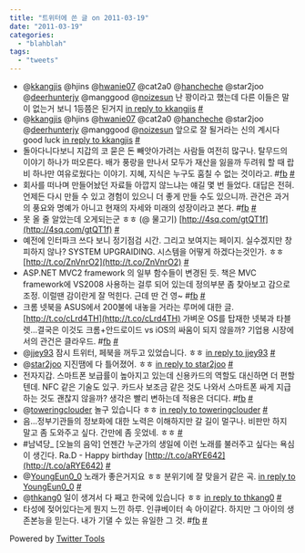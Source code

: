 ```yaml
---
title: "트위터에 쓴 글 on 2011-03-19"
date: "2011-03-19"
categories: 
  - "blahblah"
tags: 
  - "tweets"
---
```


- @[kkangjis](http://twitter.com/kkangjis) @hjins @[hwanie07](http://twitter.com/hwanie07) @cat2a0 @[hancheche](http://twitter.com/hancheche) @star2joo @[deerhunterjy](http://twitter.com/deerhunterjy) @manggood @[noizesun](http://twitter.com/noizesun) 난 꽝이라고 했는데 다른 이들은 말이 없는거 보니 1등쯤은 된거지 [in reply to kkangjis](http://twitter.com/kkangjis/statuses/47182713710579712) [#](http://twitter.com/blurblah/statuses/47198230273990656)
- @[kkangjis](http://twitter.com/kkangjis) @hjins @[hwanie07](http://twitter.com/hwanie07) @cat2a0 @[hancheche](http://twitter.com/hancheche) @star2joo @[deerhunterjy](http://twitter.com/deerhunterjy) @manggood @[noizesun](http://twitter.com/noizesun) 앞으로 잘 될거라는 신의 계시다 good luck [in reply to kkangjis](http://twitter.com/kkangjis/statuses/47199309598437376) [#](http://twitter.com/blurblah/statuses/47199481615220736)
- 돌아다니다보니 지갑의 코 묻은 돈 빼앗아가려는 사람들 여전히 많구나. 탈무드의 이야기 하나가 떠오른다. 배가 풍랑을 만나서 모두가 재산을 잃을까 두려워 할 때 랍비 하나만 여유로웠다는 이야기. 지혜, 지식은 누구도 훔칠 수 없는 것이라고. #[fb](http://search.twitter.com/search?q=%23fb) [#](http://twitter.com/blurblah/statuses/47200718989430784)
- 회사를 떠나며 만들어놨던 자료들 아깝지 않느냐는 얘길 몇 번 들었다. 대답은 전혀. 언제든 다시 만들 수 있고 경험이 있으니 더 좋게 만들 수도 있으니까. 관건은 과거의 풍요와 명예가 아니고 현재의 자세와 미래의 성장이라고 본다. #[fb](http://search.twitter.com/search?q=%23fb) [#](http://twitter.com/blurblah/statuses/47202171871182848)
- 못 올 줄 알았는데 오게되는군 ㅎㅎ (@ 물고기) [http://4sq.com/gtQT1f](http://4sq.com/gtQT1f) [#](http://twitter.com/blurblah/statuses/47209220654895104)
- 예전에 인터파크 쓰다 보니 정기점검 시간. 그리고 보여지는 페이지. 실수겠지만 창피하지 않나? SYSTEM UPGRAIDING. 시스템을 어떻게 하겠다는것인가. ㅎㅎ [http://t.co/ZnVnrO2](http://t.co/ZnVnrO2) [#](http://twitter.com/blurblah/statuses/47216118548529152)
- ASP.NET MVC2 framework 의 일부 함수들이 변경된 듯. 책은 MVC framework에 VS2008 사용하는 걸루 되어 있는데 정의부분 좀 찾아보고 감으로 조정. 이럴땐 감이란게 잘 먹힌다. 근데 딴 건 영~ #[fb](http://search.twitter.com/search?q=%23fb) [#](http://twitter.com/blurblah/statuses/47235248202846209)
- 크롬 넷북을 ASUS에서 200불에 내놓을 거라는 루머에 대한 글. [http://t.co/cLrd4TH](http://t.co/cLrd4TH) 가벼운 OS를 탑재한 넷북과 타블렛...결국은 이것도 크롬+안드로이드 vs iOS의 싸움이 되지 않을까? 기업용 시장에서의 관건은 클라우드. #[fb](http://search.twitter.com/search?q=%23fb) [#](http://twitter.com/blurblah/statuses/48383402969280512)
- @[jjey93](http://twitter.com/jjey93) 잠시 트위터, 페북을 꺼두고 있었습니다. ㅎㅎ [in reply to jjey93](http://twitter.com/jjey93/statuses/48197311003770880) [#](http://twitter.com/blurblah/statuses/48383985360965633)
- @[star2joo](http://twitter.com/star2joo) 지진땜에 다 틀어졌어. ㅎㅎ [in reply to star2joo](http://twitter.com/star2joo/statuses/48387215272853504) [#](http://twitter.com/blurblah/statuses/48388625175552000)
- 전자지갑. 스마트폰 보급률이 높아지고 있는데 신용카드의 역할도 대신하면 더 편할텐데. NFC 같은 기술도 있구. 카드사 보조금 같은 것도 나와서 스마트폰 싸게 지급하는 것도 괜찮지 않을까? 생각은 빨리 변하는데 적용은 더디다. #[fb](http://search.twitter.com/search?q=%23fb) [#](http://twitter.com/blurblah/statuses/48689231404601344)
- @[toweringclouder](http://twitter.com/toweringclouder) 놀구 있습니다 ㅎㅎ [in reply to toweringclouder](http://twitter.com/toweringclouder/statuses/48745925652389888) [#](http://twitter.com/blurblah/statuses/48786375474028544)
- 음...정부기관들의 정보화에 대한 노력은 이해하지만 갈 길이 멀구나. 비판만 하지 말고 좀 도와주고 싶다. 간만에 좀 웃었네. ㅎㅎ [#](http://twitter.com/blurblah/statuses/48982101386735616)
- #남녁당\_ \[오늘의 음악\] 언젠간 누군가의 생일에 이런 노래를 불러주고 싶다는 욕심이 생긴다. Ra.D - Happy birthday [http://t.co/aRYE642](http://t.co/aRYE642) [#](http://twitter.com/blurblah/statuses/48995844258660352)
- @[YoungEun0\_0](http://twitter.com/YoungEun0_0) 노래가 좋은거지요 ㅎㅎ 분위기에 잘 맞을거 같은 곡. [in reply to YoungEun0\_0](http://twitter.com/YoungEun0_0/statuses/49000516168056832) [#](http://twitter.com/blurblah/statuses/49172584356524032)
- @[thkang0](http://twitter.com/thkang0) 일이 생겨서 다 째고 한국에 있습니다 ㅎㅎ [in reply to thkang0](http://twitter.com/thkang0/statuses/49061474722783232) [#](http://twitter.com/blurblah/statuses/49172868696780800)
- 타성에 젖어있다는게 뭔지 느낀 하루. 인큐베이터 속 아이같다. 하지만 그 아이의 생존본능을 믿는다. 내가 기댈 수 있는 유일한 그 것. #[fb](http://search.twitter.com/search?q=%23fb) [#](http://twitter.com/blurblah/statuses/49173618688655361)

Powered by [Twitter Tools](http://alexking.org/projects/wordpress)
